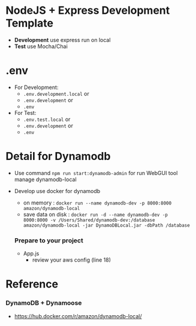 # NodeJS + Express Development Template

- **Development** use express run on local
- **Test** use Mocha/Chai

# .env
- For Development: 
    - `.env.development.local` or
    - `.env.development` or 
    - `.env`
- For Test:
    - `.env.test.local` or 
    - `.env.development` or 
    - `.env`

# Detail for Dynamodb
- Use command `npm run start:dynamodb-admin` for run WebGUI tool manage dynamodb-local
- Develop use docker for dynamodb
    - on memory :
    `docker run --name dynamodb-dev -p 8000:8000 amazon/dynamodb-local`
    - save data on disk :
    `docker run -d --name dynamodb-dev -p 8000:8000 -v /Users/Shared/dynamodb-dev:/database amazon/dynamodb-local -jar DynamoDBLocal.jar -dbPath /database`

    ### Prepare to your project
    - App.js
        - review your aws config (line 18)

# Reference

### DynamoDB + Dynamoose
- https://hub.docker.com/r/amazon/dynamodb-local/
